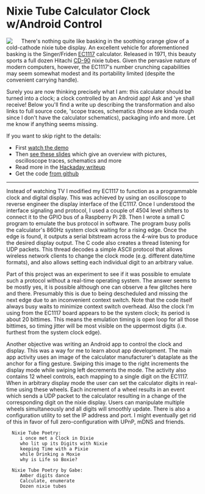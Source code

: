 # Nixie Tube Calculator Clock w/Android Control

<img align="left" style="padding:0px 20px 0px 0px;" src="http://epieye.com/nixie/images/calc_app0sm.png">

There's nothing quite like basking in the soothing orange glow of a
cold-cathode nixie tube display. An excellent vehicle for aforementioned
basking is the Singer/Friden
[EC1117](http://www.oldcalculatormuseum.com/friden1117.html) calculator.
Released in 1971, this beauty sports a full dozen Hitachi
[CD-90](http://www.tube-tester.com/sites/nixie/dat_arch/Hitachi_catalog.pdf)
nixie tubes. Given the pervasive nature of modern computers, however, the
EC1117's number crunching capabilities may seem somewhat modest and its
portability limited (despite the convenient carrying handle).

Surely you are now thinking precisely what I am: this calculator should be
turned into a clock; a clock controlled by an Android app! Ask and 'ye shall
receive! Below you'll find a write up describing the transformation and also
links to full source code, 'scope traces, schematics (those are kinda rough
since I don't have the calculator schematics), packaging info and more. Let me
know if anything seems missing.

If you want to skip right to the details:

*   First [watch the demo](https://www.youtube.com/watch?v=mibd44goZ-E)
*   Then [see these slides](http://epieye.com/nixie/nixie_calc.pdf) which give an overview with pictures, oscilloscope traces, schematics and more
*   Read more in the [Hackaday writeup](https://hackaday.com/2016/07/15/45-year-old-nixie-calculator-turned-udp-server/)
*   Get the code [from github](https://github.com/project705/nixie)

* * *

Instead of watching TV I modified my EC1117 to function as a programmable clock
and digital display. This was achieved by using an oscilloscope to reverse
engineer the display interface of the EC1117. Once I understood the interface
signaling and protocol, I used a couple of 4504 level shifters to connect it to
the GPIO bus of a Raspberry Pi 2B. Then I wrote a small C program to emulate
the bus protocol in software. The program busy polls the calculator's 860Hz
system clock waiting for a rising edge. Once the edge is found, it outputs a
serial bitstream across the 4-wire bus to produce the desired display output.
The C code also creates a thread listening for UDP packets. This thread decodes
a simple ASCII protocol that allows wireless network clients to change the
clock mode (e.g. different date/time formats), and also allows setting each
individual digit to an arbitrary value.

Part of this project was an experiment to see if it was possible to emulate
such a protocol without a real-time operating system. The answer seems to be
mostly yes, it is possible although one can observe a few glitches here and
there. Presumably this is due to being descheduled and missing the next edge
due to an inconvenient context switch. Note that the code itself always busy
waits to minimize context switch overhead. Also the clock I'm using from the
EC1117 board appears to be the system clock; its period is about 20 bittimes.
This means the emulation timing is open loop for all those bittimes, so timing
jitter will be most visible on the uppermost digits (i.e. furthest from the
system clock edge).

Another objective was writing an Android app to control the clock and display.
This was a way for me to learn about app development. The main app activity
uses an image of the calculator manufacturer's dataplate as the anchor for a
fling gesture. Swiping this image to the right increments the display mode
while swiping left decrements the mode. The activity also contains 12 wheel
controls, each mapping to a single digit on the EC1117. When in arbitrary
display mode the user can set the calculator digits in real-time using these
wheels. Each increment of a wheel results in an event which sends a UDP packet
to the calculator resulting in a change of the corresponding digit on the nixie
display. Users can manipulate multiple wheels simultaneously and all digits
will smoothly update. There is also a configuration utility to set the IP
address and port. I might eventually get rid of this in favor of full
zero-configuration with UPnP, mDNS and friends.

      Nixie Tube Poetry:
         i once met a Clock in Dixie
         who lit up its Digits with Nixie
         keeping Time with a Pixie
         while Drinking a Moxie
         why is Life so Boxie?

      Nixie Tube Poetry by Gabe:
         Amber digits dance
         Calculate, enumerate
         Dozen nixie tubes
